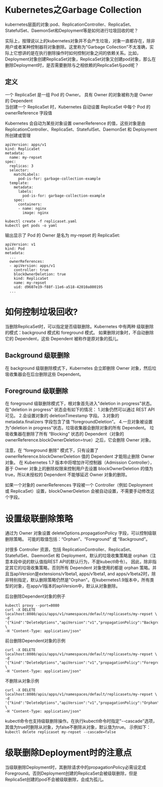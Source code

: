 # Kubernetes之Garbage Collection #

kubernetes层面的对象:pod、ReplicationController、ReplicaSet、StatefulSet、DaemonSet和Deployment等是如何进行垃圾回收的呢？

实际上，按理说以上的kubernetes对象并不会产生垃圾，对象一直都存在，除非用户或者某种控制器将对象删除。这里称为"Garbage Collection"不太准确，实际上它想讲的是在执行删除操作时如何控制对象之间的依赖关系。比如，Deployment对象创建ReplicaSet对象，ReplicaSet对象又创建pod对象，那么在删除Deployment时，是否需要删除与之相依赖的ReplicaSet与pod呢？

## 定义 ##
一个 ReplicaSet 是一组 Pod 的 Owner。 具有 Owner 的对象被称为是 Owner 的 Dependent  
当创建一个 ReplicaSet 时，Kubernetes 自动设置 ReplicaSet 中每个 Pod 的 ownerReference 字段值  

Kubernetes 会自动为某些对象设置 ownerReference 的值，这些对象是由 ReplicationController、ReplicaSet、StatefulSet、DaemonSet 和 Deployment 所创建或管理  

```
apiVersion: apps/v1
kind: ReplicaSet
metadata:
  name: my-repset
spec:
  replicas: 3
  selector:
    matchLabels:
      pod-is-for: garbage-collection-example
  template:
    metadata:
      labels:
        pod-is-for: garbage-collection-example
    spec:
      containers:
      - name: nginx
        image: nginx
```

```
kubectl create -f replicaset.yaml
kubectl get pods -o yaml  
```

输出显示了 Pod 的 Owner 是名为 my-repset 的 ReplicaSet:
```
apiVersion: v1
kind: Pod
metadata:
  ...
  ownerReferences:
  - apiVersion: apps/v1
    controller: true
    blockOwnerDeletion: true
    kind: ReplicaSet
    name: my-repset
    uid: d9607e19-f88f-11e6-a518-42010a800195
  ...
```
# 如何控制垃圾回收? #
当删除ReplicaSet时，可以指定是否级联删除。Kubernetes 中有两种 级联删除 的模式：background 模式和 foreground 模式。
如果删除对象时，不自动删除它的 Dependent，这些 Dependent 被称作是原对象的孤儿。

## Background 级联删除 ##

在 background 级联删除模式下，Kubernetes 会立即删除 Owner 对象，然后垃圾收集器会在后台删除这些 Dependent。  

## Foreground 级联删除 ##
在 foreground 级联删除模式下，根对象首先进入"deletion in progress"状态。在"deletion in progress" 状态会有如下的情况：
1.对象仍然可以通过 REST API 可见。
2.会设置对象的 deletionTimestamp 字段。
3.对象的 metadata.finalizers 字段包含了值 “foregroundDeletion”。
4.一旦对象被设置为"deletion in progress"状态，垃圾收集器会删除对象的所有 Dependent。 垃圾收集器在删除了所有 “Blocking” 状态的 Dependent（对象的 ownerReference.blockOwnerDeletion=true）之后，它会删除 Owner 对象。

注意，在 “foreground 删除” 模式下，只有设置了 ownerReference.blockOwnerDeletion 值的 Dependent 才能阻止删除 Owner 对象。 在 Kubernetes 1.7 版本中将增加许可控制器（Admission Controller），基于 Owner 对象上的删除权限来控制用户去设置 blockOwnerDeletion 的值为 true，所以未授权的 Dependent 不能够延迟 Owner 对象的删除。

如果一个对象的 ownerReferences 字段被一个 Controller（例如 Deployment 或 ReplicaSet）设置，blockOwnerDeletion 会被自动设置，不需要手动修改这个字段。

# 设置级联删除策略 #

通过为 Owner 对象设置 deleteOptions.propagationPolicy 字段，可以控制级联删除策略。 可能的取值包括：“Orphan”、“Foreground” 或 “Background”。

对很多 Controller 资源，包括 ReplicationController、ReplicaSet、StatefulSet、DaemonSet 和 Deployment，默认的垃圾收集策略是 orphan（注意本段中说的默认值指REST API的默认行为，不是kubectl命令）。 因此，除非指定其它的垃圾收集策略，否则所有 Dependent 对象使用的都是 orphan 策略。并且当apiVersion是extensions/v1beta1, apps/v1beta1, and apps/v1beta2时，除非特别指定，默认删除策略仍然是"Orphan"。在kubernetes1.9版本中，所有类型的对象，在app/v1版本的apiVersion中，默认从对象删除。

后台删除Dependent对象的例子  
```
kubectl proxy --port=8080
curl -X DELETE localhost:8080/apis/apps/v1/namespaces/default/replicasets/my-repset \
-d '{"kind":"DeleteOptions","apiVersion":"v1","propagationPolicy":"Background"}' \
-H "Content-Type: application/json"
```
前台删除Dependent对象的示例  
```
curl -X DELETE localhost:8080/apis/apps/v1/namespaces/default/replicasets/my-repset \
-d '{"kind":"DeleteOptions","apiVersion":"v1","propagationPolicy":"Foreground"}' \
-H "Content-Type: application/json"
```
不删除从对象示例  
```
curl -X DELETE localhost:8080/apis/apps/v1/namespaces/default/replicasets/my-repset \
-d '{"kind":"DeleteOptions","apiVersion":"v1","propagationPolicy":"Orphan"}' \
-H "Content-Type: application/json"
```

kubectl命令也支持级联删除操作。在执行kubectl命令时指定"--cascade"选项，其值为true时删除从对象，为false不删除从对象，默认值为true。 示例如下：  
`kubectl delete replicaset my-repset --cascade=false`

# 级联删除Deployment时的注意点 #
当级联删除Deployment时，其删除请求中的propagationPolicy必需设定成Foreground。否则Deployment创建的ReplicaSet会被级联删除，但是ReplicaSet创建的pod不会被级联删除，会成为孤儿。  
